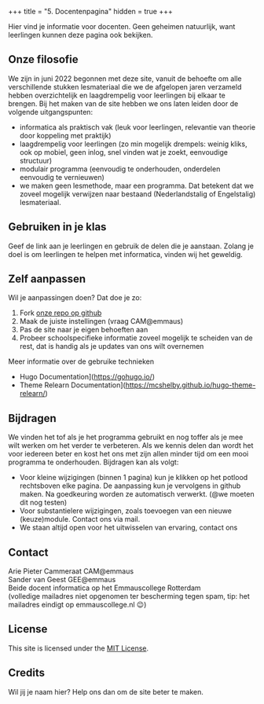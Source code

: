 +++
title = "5. Docentenpagina"
hidden = true
+++

Hier vind je informatie voor docenten. Geen geheimen natuurlijk, want leerlingen kunnen deze pagina ook bekijken.

<!--more-->

## Onze filosofie
We zijn in juni 2022 begonnen met deze site, vanuit de behoefte om alle verschillende stukken lesmateriaal die we de afgelopen jaren verzameld hebben overzichtelijk en laagdrempelig voor leerlingen bij elkaar te brengen. Bij het maken van de site hebben we ons laten leiden door de volgende uitgangspunten:
- informatica als praktisch vak (leuk voor leerlingen, relevantie van theorie door koppeling met praktijk)
- laagdrempelig voor leerlingen (zo min mogelijk drempels: weinig kliks, ook op mobiel, geen inlog, snel vinden wat je zoekt, eenvoudige structuur)
- modulair programma (eenvoudig te onderhouden, onderdelen eenvoudig te vernieuwen)
- we maken geen lesmethode, maar een programma. Dat betekent dat we zoveel mogelijk verwijzen naar bestaand (Nederlandstalig of Engelstalig) lesmateriaal.

## Gebruiken in je klas
Geef de link aan je leerlingen en gebruik de delen die je aanstaan. Zolang je doel is om leerlingen te helpen met informatica, vinden wij het geweldig.

## Zelf aanpassen 
Wil je aanpassingen doen? Dat doe je zo:
1. Fork [onze repo op github](https://github.com/emmauscollege/emmauscollege.github.io)
2. Maak de juiste instellingen (vraag CAM@emmaus)
3. Pas de site naar je eigen behoeften aan
4. Probeer schoolspecifieke informatie zoveel mogelijk te scheiden van de rest, dat is handig als je updates van ons wilt overnemen

Meer informatie over de gebruike technieken
 - Hugo Documentation](https://gohugo.io/)
 - Theme Relearn Documentation](https://mcshelby.github.io/hugo-theme-relearn/)
  
## Bijdragen
We vinden het tof als je het programma gebruikt en nog toffer als je mee wilt werken om het verder te verbeteren. Als we kennis delen dan wordt het voor iedereen beter en kost het ons met zijn allen minder tijd om een mooi programma te onderhouden. Bijdragen kan als volgt:
- Voor kleine wijzigingen (binnen 1 pagina) kun je klikken op het potlood rechtsboven elke pagina. De aanpassing kun je vervolgens in github maken. Na goedkeuring worden ze automatisch verwerkt. (@we moeten dit nog testen)
- Voor substantielere wijzigingen, zoals toevoegen van een nieuwe (keuze)module. Contact ons via mail.
- We staan altijd open voor het uitwisselen van ervaring, contact ons

## Contact
Arie Pieter Cammeraat CAM@emmaus<br>
Sander van Geest GEE@emmaus <br>
Beide docent informatica op het Emmauscollege Rotterdam <br>
(volledige mailadres niet opgenomen ter bescherming tegen spam, tip: het mailadres eindigt op emmauscollege.nl 😉)

## License

This site is licensed under the [MIT License](https://github.com/emmauscollege/emmauscollege.github.io/blob/main/LICENSE).

## Credits
Wil jij je naam hier? Help ons dan om de site beter te maken.


 